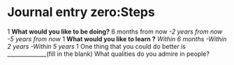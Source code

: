


# Journal entry zero:Steps


1 **What would you like to be doing?** 6 months from now
*-2 years from now*
*-5 years from now*
1 **What would you like to learn ?** 
*Within 6 months*
*-Within 2 years*
*-Within 5 years*
1 One thing that you could do better is ______________(fill in the blank)
What qualities do you admire in people?

[def]: image.png